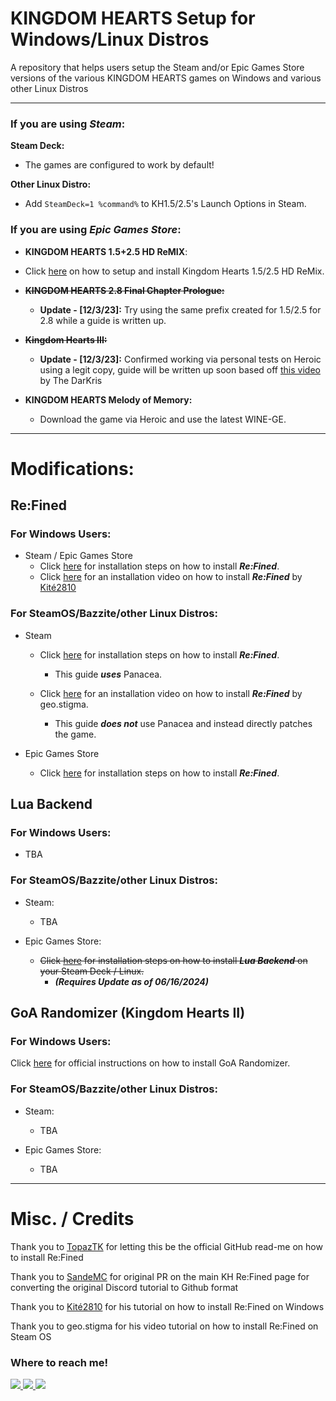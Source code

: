 # KINGDOM HEARTS Setup for Windows/Linux Distros

A repository that helps users setup the Steam and/or Epic Games Store versions of the various KINGDOM HEARTS games on Windows and various other Linux Distros

----

### If you are using ***Steam***:

**Steam Deck:**
- The games are configured to work by default!

**Other Linux Distro:**
   - Add `SteamDeck=1 %command%` to KH1.5/2.5's Launch Options in Steam.

### If you are using ***Epic Games Store***:

- **KINGDOM HEARTS 1.5+2.5 HD ReMIX**:
- Click [here](https://github.com/KHOmega/KH-PC-and-Linux-Setup/blob/main/vanilla-linux-setup.md) on how to setup and install Kingdom Hearts 1.5/2.5 HD ReMix.

- ~~**KINGDOM HEARTS 2.8 Final Chapter Prologue:**~~
    - **Update - [12/3/23]:** Try using the same prefix created for 1.5/2.5 for 2.8 while a guide is written up.

- ~~**Kingdom Hearts III:**~~
    - **Update - [12/3/23]:** Confirmed working via personal tests on Heroic using a legit copy, guide will be written up soon based off [this video](https://www.youtube.com/watch?v=8K3QkvKC0UU) by The DarKris

- **KINGDOM HEARTS Melody of Memory:**
  - Download the game via Heroic and use the latest WINE-GE.
----

# Modifications:

## Re:Fined
### For Windows Users:
- Steam / Epic Games Store
    - Click [here](https://github.com/KHOmega/KH-PC-and-Linux-Setup/blob/main/refined-windows-setup.md) for installation steps on how to install ***Re:Fined***.
    - Click [here](https://www.youtube.com/watch?v=m1IRz-_uCmc&) for an installation video on how to install ***Re:Fined*** by [Kité2810](https://github.com/Kite2810)

### For SteamOS/Bazzite/other Linux Distros:
 - Steam
    - Click [here](https://github.com/KHOmega/KH-PC-and-Linux-Setup/blob/main/refined-steam-linux-setup.md) for installation steps on how to install ***Re:Fined***.
     
       - This guide ***uses*** Panacea.
    - Click [here](https://www.youtube.com/watch?v=EV6HlD90ePw&) for an installation video on how to install ***Re:Fined*** by geo.stigma.
     
       - This guide ***does not*** use Panacea and instead directly patches the game.

- Epic Games Store
    - Click [here](https://github.com/KHOmega/KH-PC-and-Linux-Setup/blob/main/refined-egs-linux-setup.md) for installation steps on how to install ***Re:Fined***.

## Lua Backend

### For Windows Users:
- TBA

### For SteamOS/Bazzite/other Linux Distros:
- Steam:
    - TBA

- Epic Games Store:
    - ~~Click [here](https://github.com/KHOmega/KH-PC-and-Linux-Setup/blob/main/LuaBackendSetup.md) for installation steps on how to install ***Lua Backend*** on your Steam Deck / Linux.~~
        - ***(Requires Update as of 06/16/2024)***

## GoA Randomizer (Kingdom Hearts II)

### For Windows Users:
Click [here](https://tommadness.github.io/KH2Randomizer/setup/Panacea-ModLoader/) for official instructions on how to install GoA Randomizer.

### For SteamOS/Bazzite/other Linux Distros:
- Steam:
  - TBA
 
- Epic Games Store:
  - TBA

----

# Misc. / Credits

Thank you to [TopazTK](https://github.com/TopazTK) for letting this be the official GitHub read-me on how to install Re:Fined

Thank you to [SandeMC](https://github.com/SandeMC) for original PR on the main KH Re:Fined page for converting the original Discord tutorial to Github format

Thank you to [Kité2810](https://github.com/Kite2810) for his tutorial on how to install Re:Fined on Windows

Thank you to geo.stigma for his video tutorial on how to install Re:Fined on Steam OS

### Where to reach me!

<a href="https://www.twitter.com/KHOmega">
<img src="https://img.shields.io/badge/Twitter-1DA1F2?style=for-the-badge&logo=twitter&logoColor=white&label=KHOmega" />
<a href="https://www.youtube.com/KHOmega">
<img src="https://img.shields.io/badge/YouTube-FF0000?style=for-the-badge&logo=youtube&logoColor=white&label=KHOmega" />
<a href="https://www.discord.com" />
<img src="https://img.shields.io/badge/Discord-5865F2?style=for-the-badge&logo=discord&logoColor=white&label=KHOmega" />
